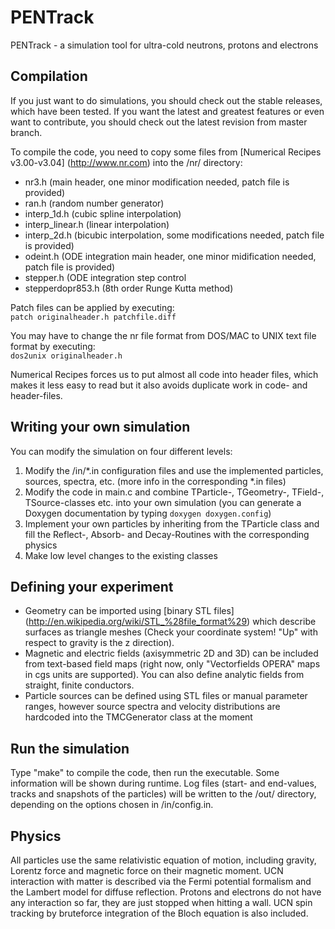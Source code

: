 PENTrack
========

PENTrack - a simulation tool for ultra-cold neutrons, protons and electrons

Compilation
-----------

If you just want to do simulations, you should check out the stable releases, which have been tested. If you want the latest and greatest features or even want to contribute, you should check out the latest revision from master branch.

To compile the code, you need to copy some files from [Numerical Recipes v3.00-v3.04] (http://www.nr.com) into the /nr/ directory:
* nr3.h (main header, one minor modification needed, patch file is provided)
* ran.h (random number generator)
* interp_1d.h (cubic spline interpolation)
* interp_linear.h (linear interpolation)
* interp_2d.h (bicubic interpolation, some modifications needed, patch file is provided)
* odeint.h (ODE integration main header, one minor midification needed, patch file is provided)
* stepper.h (ODE integration step control
* stepperdopr853.h (8th order Runge Kutta method)

Patch files can be applied by executing:  
`patch originalheader.h patchfile.diff`

You may have to change the nr file format from DOS/MAC to UNIX text file format by executing:  
`dos2unix originalheader.h`

Numerical Recipes forces us to put almost all code into header files, which makes it less easy to read but it also avoids duplicate work in code- and header-files.

Writing your own simulation
---------------------------

You can modify the simulation on four different levels:

1. Modify the /in/*.in configuration files and use the implemented particles, sources, spectra, etc. (more info in the corresponding *.in files)
2. Modify the code in main.c and combine TParticle-, TGeometry-, TField-, TSource-classes etc. into your own simulation (you can generate a Doxygen documentation by typing `doxygen doxygen.config`)
3. Implement your own particles by inheriting from the TParticle class and fill the Reflect-, Absorb- and Decay-Routines with the corresponding physics
4. Make low level changes to the existing classes

Defining your experiment
------------------------

* Geometry can be imported using [binary STL files] (http://en.wikipedia.org/wiki/STL_%28file_format%29) which describe surfaces as triangle meshes (Check your coordinate system! "Up" with respect to gravity is the z direction).
* Magnetic and electric fields (axisymmetric 2D and 3D) can be included from text-based field maps (right now, only "Vectorfields OPERA" maps in cgs units are supported). You can also define analytic fields from straight, finite conductors.
* Particle sources can be defined using STL files or manual parameter ranges, however source spectra and velocity distributions are hardcoded into the TMCGenerator class at the moment

Run the simulation
------------------

Type "make" to compile the code, then run the executable. Some information will be shown during runtime. Log files (start- and end-values, tracks and snapshots of the particles) will be written to the /out/ directory, depending on the options chosen in /in/config.in.

Physics
-------

All particles use the same relativistic equation of motion, including gravity, Lorentz force and magnetic force on their magnetic moment. UCN interaction with matter is described via the Fermi potential formalism and the Lambert model for diffuse reflection. Protons and electrons do not have any interaction so far, they are just stopped when hitting a wall. UCN spin tracking by bruteforce integration of the Bloch equation is also included.


